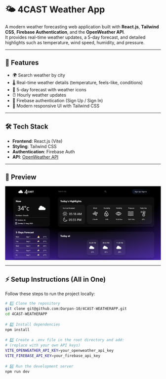 # 🌤️ 4CAST Weather App  

A modern weather forecasting web application built with **React.js**, **Tailwind CSS**, **Firebase Authentication**, and the **OpenWeather API**.  
It provides real-time weather updates, a 5-day forecast, and detailed highlights such as temperature, wind speed, humidity, and pressure.  

---

## 🚀 Features  
- 🌍 Search weather by city  
- 🌡️ Real-time weather details (temperature, feels-like, conditions)  
- 📅 5-day forecast with weather icons  
- ⏰ Hourly weather updates  
- 🔑 Firebase authentication (Sign Up / Sign In)  
- 🎨 Modern responsive UI with Tailwind CSS  

---

## 🛠️ Tech Stack  
- **Frontend**: React.js (Vite)  
- **Styling**: Tailwind CSS  
- **Authentication**: Firebase Auth  
- **API**: [OpenWeather API](https://openweathermap.org/api)  

---
## 📸 Preview  

![App Screenshot](./screenshot.png)  


---

## ⚡ Setup Instructions (All in One)  

Follow these steps to run the project locally:  

```bash
# 1️⃣ Clone the repository
git clone git@github.com:Darpan-10/4CAST-WEATHERAPP.git
cd 4CAST-WEATHERAPP

# 2️⃣ Install dependencies
npm install

# 3️⃣ Create a .env file in the root directory and add:
# (replace with your own API keys)
VITE_OPENWEATHER_API_KEY=your_openweather_api_key
VITE_FIREBASE_API_KEY=your_firebase_api_key

# 4️⃣ Run the development server
npm run dev
